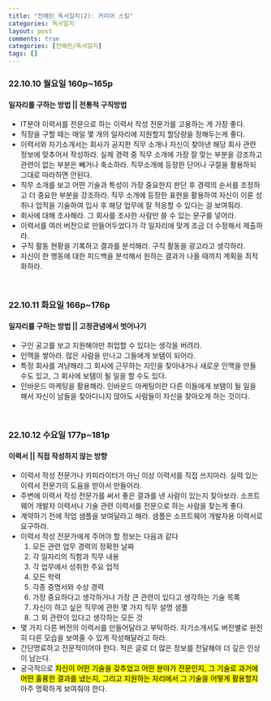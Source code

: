 ```yaml
---
title: "전예린 독서일지(2): 커리어 스킬"
categories: 독서일지
layout: post
comments: true
categories: [전예린/독서일지]
tags: []
---
```


### 22.10.10 월요일 160p~165p

#### 일자리를 구하는 방법 || 전통적 구직방법

- IT분야 이력서를 전문으로 하는 이력서 작성 전문가를 고용하는 게 가장 좋다. 
- 직장을 구할 때는 매일 몇 개의 일자리에 지원할지 할당량을 정해두는게 좋다. 
- 이력서와 자기소개서는 회사가 공지한 직무 소개나 자신이 찾아낸 해당 회사 관련 정보에 맞추어서 작성하라. 실제 경력 중 직무 소개에 가장 잘 맞는 부분을 강조하고 관련이 없는 부분은 빼거나 축소하라.
직무소개에 등장한 단어나 구절을 활용하되 그대로 따라하면 안된다.
- 직무 소개를 보고 어떤 기술과 특성이 가장 중요한지 판단 후 경력의 순서를 조정하고 더 중요한 부분을 강조하라. 직무 소개에 등장한 표현을 활용하여 자신이 이룬 성취나 업적을 기술하여 입사 후 해당 업무에 잘 적응할 수 있다는 걸 보여줘라.
- 회사에 대해 조사해라. 그 회사를 조사한 사람만 쓸 수 있는 문구를 넣어라. 
- 이력서를 여러 버전으로 만들어두었다가 각 일자리에 맞게 조금 더 수정해서 제출하라.
- 구직 활동 현황을 기록하고 결과를 분석해라. 구직 활동을 광고라고 생각하라.
- 자신이 한 행동에 대한 피드백을 분석해서 원하는 결과가 나올 때까지 계획을 최적화하라.
<br/>

### 22.10.11 화요일 166p~176p


#### 일자리를 구하는 방법 || 고정관념에서 벗어나기

- 구인 공고를 보고 지원해야만 취업할 수 있다는 생각을 버려라.
- 인맥을 쌓아라. 많은 사람을 만나고 그들에게 보탬이 되어라.
- 특정 회사를 겨냥해라.그 회사에 근무하는 지인을 찾아내거나 새로운 인맥을 만들 수도 있고, 그 회사에 보탬이 될 일을 할 수도 있다.
- 인바운드 마케팅을 활용해라. 인바운드 마케팅이란 다른 이들에게 보탬이 될 일을 해서 자신이 남들을 찾아다니지 않아도 사람들이 자신을 찾아오게 하는 것이다.
<br/>

### 22.10.12 수요일 177p~181p

#### 이력서 || 직접 작성하지 않는 방향

- 이력서 작성 전문가나 카피라이터가 아닌 이상 이력서를 직접 쓰지마라. 실력 있는 이력서 전문가의 도움을 받아서 만들어라.
- 주변에 이력서 작성 전문가를 써서 좋은 결과를 낸 사람이 있는지 찾아보라. 소프트웨어 개발자 이력서나 기술 관련 이력서를 전문으로 하는 사람을 찾는게 좋다.
- 계약하기 전에 작업 샘플을 보여달라고 해라. 샘플은 소프트웨어 개발자용 이력서로 요구하라.
- 이력서 작성 전문가에게 주어야 할 정보는 다음과 같다
  1. 모든 관련 업무 경력의 정확한 날짜
  2. 각 일자리의 직함과 직무 내용
  3. 각 업무에서 성취한 주요 업적
  4. 모든 학력
  5. 각종 증명서와 수상 경력
  6. 가장 중요하다고 생각하거나 가장 큰 관련이 있다고 생각하는 기술 목록
  7. 자신이 하고 싶은 직무에 관한 몇 가지 직무 설명 샘플
  8. 그 외 관련이 있다고 생각하는 모든 것
- 몇 가지 다른 버전의 이력서를 만들어달라고 부탁하라. 자기소개서도 버전별로 완전히 다른 모습을 보여줄 수 있게 작성해달라고 하라.
- 간단명료하고 전문적이어야 한다. 적은 글로 더 많은 정보를 전달해야 더 깊은 인상이 남는다.
- 궁극적으로 <mark>자신이 어떤 기술을 갖추었고 어떤 분야가 전문인지, 그 기술로 과거에 어떤 훌륭한 결과를 냈는지, 그리고 지원하는 자리에서 그 기술을 어떻게 활용할지</mark> 아주 명확하게 보여줘야 한다.
<br/>
